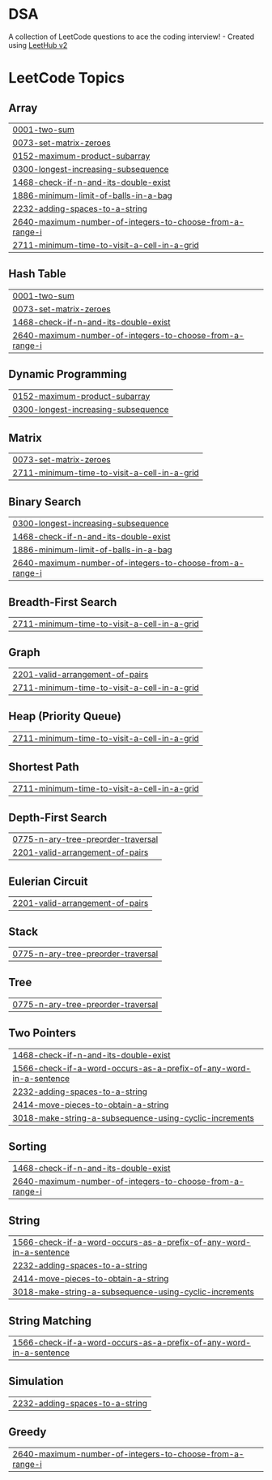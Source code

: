 # DSA
A collection of LeetCode questions to ace the coding interview! - Created using [LeetHub v2](https://github.com/arunbhardwaj/LeetHub-2.0)

<!---LeetCode Topics Start-->
# LeetCode Topics
## Array
|  |
| ------- |
| [0001-two-sum](https://github.com/sougato97/DSA/tree/master/0001-two-sum) |
| [0073-set-matrix-zeroes](https://github.com/sougato97/DSA/tree/master/0073-set-matrix-zeroes) |
| [0152-maximum-product-subarray](https://github.com/sougato97/DSA/tree/master/0152-maximum-product-subarray) |
| [0300-longest-increasing-subsequence](https://github.com/sougato97/DSA/tree/master/0300-longest-increasing-subsequence) |
| [1468-check-if-n-and-its-double-exist](https://github.com/sougato97/DSA/tree/master/1468-check-if-n-and-its-double-exist) |
| [1886-minimum-limit-of-balls-in-a-bag](https://github.com/sougato97/DSA/tree/master/1886-minimum-limit-of-balls-in-a-bag) |
| [2232-adding-spaces-to-a-string](https://github.com/sougato97/DSA/tree/master/2232-adding-spaces-to-a-string) |
| [2640-maximum-number-of-integers-to-choose-from-a-range-i](https://github.com/sougato97/DSA/tree/master/2640-maximum-number-of-integers-to-choose-from-a-range-i) |
| [2711-minimum-time-to-visit-a-cell-in-a-grid](https://github.com/sougato97/DSA/tree/master/2711-minimum-time-to-visit-a-cell-in-a-grid) |
## Hash Table
|  |
| ------- |
| [0001-two-sum](https://github.com/sougato97/DSA/tree/master/0001-two-sum) |
| [0073-set-matrix-zeroes](https://github.com/sougato97/DSA/tree/master/0073-set-matrix-zeroes) |
| [1468-check-if-n-and-its-double-exist](https://github.com/sougato97/DSA/tree/master/1468-check-if-n-and-its-double-exist) |
| [2640-maximum-number-of-integers-to-choose-from-a-range-i](https://github.com/sougato97/DSA/tree/master/2640-maximum-number-of-integers-to-choose-from-a-range-i) |
## Dynamic Programming
|  |
| ------- |
| [0152-maximum-product-subarray](https://github.com/sougato97/DSA/tree/master/0152-maximum-product-subarray) |
| [0300-longest-increasing-subsequence](https://github.com/sougato97/DSA/tree/master/0300-longest-increasing-subsequence) |
## Matrix
|  |
| ------- |
| [0073-set-matrix-zeroes](https://github.com/sougato97/DSA/tree/master/0073-set-matrix-zeroes) |
| [2711-minimum-time-to-visit-a-cell-in-a-grid](https://github.com/sougato97/DSA/tree/master/2711-minimum-time-to-visit-a-cell-in-a-grid) |
## Binary Search
|  |
| ------- |
| [0300-longest-increasing-subsequence](https://github.com/sougato97/DSA/tree/master/0300-longest-increasing-subsequence) |
| [1468-check-if-n-and-its-double-exist](https://github.com/sougato97/DSA/tree/master/1468-check-if-n-and-its-double-exist) |
| [1886-minimum-limit-of-balls-in-a-bag](https://github.com/sougato97/DSA/tree/master/1886-minimum-limit-of-balls-in-a-bag) |
| [2640-maximum-number-of-integers-to-choose-from-a-range-i](https://github.com/sougato97/DSA/tree/master/2640-maximum-number-of-integers-to-choose-from-a-range-i) |
## Breadth-First Search
|  |
| ------- |
| [2711-minimum-time-to-visit-a-cell-in-a-grid](https://github.com/sougato97/DSA/tree/master/2711-minimum-time-to-visit-a-cell-in-a-grid) |
## Graph
|  |
| ------- |
| [2201-valid-arrangement-of-pairs](https://github.com/sougato97/DSA/tree/master/2201-valid-arrangement-of-pairs) |
| [2711-minimum-time-to-visit-a-cell-in-a-grid](https://github.com/sougato97/DSA/tree/master/2711-minimum-time-to-visit-a-cell-in-a-grid) |
## Heap (Priority Queue)
|  |
| ------- |
| [2711-minimum-time-to-visit-a-cell-in-a-grid](https://github.com/sougato97/DSA/tree/master/2711-minimum-time-to-visit-a-cell-in-a-grid) |
## Shortest Path
|  |
| ------- |
| [2711-minimum-time-to-visit-a-cell-in-a-grid](https://github.com/sougato97/DSA/tree/master/2711-minimum-time-to-visit-a-cell-in-a-grid) |
## Depth-First Search
|  |
| ------- |
| [0775-n-ary-tree-preorder-traversal](https://github.com/sougato97/DSA/tree/master/0775-n-ary-tree-preorder-traversal) |
| [2201-valid-arrangement-of-pairs](https://github.com/sougato97/DSA/tree/master/2201-valid-arrangement-of-pairs) |
## Eulerian Circuit
|  |
| ------- |
| [2201-valid-arrangement-of-pairs](https://github.com/sougato97/DSA/tree/master/2201-valid-arrangement-of-pairs) |
## Stack
|  |
| ------- |
| [0775-n-ary-tree-preorder-traversal](https://github.com/sougato97/DSA/tree/master/0775-n-ary-tree-preorder-traversal) |
## Tree
|  |
| ------- |
| [0775-n-ary-tree-preorder-traversal](https://github.com/sougato97/DSA/tree/master/0775-n-ary-tree-preorder-traversal) |
## Two Pointers
|  |
| ------- |
| [1468-check-if-n-and-its-double-exist](https://github.com/sougato97/DSA/tree/master/1468-check-if-n-and-its-double-exist) |
| [1566-check-if-a-word-occurs-as-a-prefix-of-any-word-in-a-sentence](https://github.com/sougato97/DSA/tree/master/1566-check-if-a-word-occurs-as-a-prefix-of-any-word-in-a-sentence) |
| [2232-adding-spaces-to-a-string](https://github.com/sougato97/DSA/tree/master/2232-adding-spaces-to-a-string) |
| [2414-move-pieces-to-obtain-a-string](https://github.com/sougato97/DSA/tree/master/2414-move-pieces-to-obtain-a-string) |
| [3018-make-string-a-subsequence-using-cyclic-increments](https://github.com/sougato97/DSA/tree/master/3018-make-string-a-subsequence-using-cyclic-increments) |
## Sorting
|  |
| ------- |
| [1468-check-if-n-and-its-double-exist](https://github.com/sougato97/DSA/tree/master/1468-check-if-n-and-its-double-exist) |
| [2640-maximum-number-of-integers-to-choose-from-a-range-i](https://github.com/sougato97/DSA/tree/master/2640-maximum-number-of-integers-to-choose-from-a-range-i) |
## String
|  |
| ------- |
| [1566-check-if-a-word-occurs-as-a-prefix-of-any-word-in-a-sentence](https://github.com/sougato97/DSA/tree/master/1566-check-if-a-word-occurs-as-a-prefix-of-any-word-in-a-sentence) |
| [2232-adding-spaces-to-a-string](https://github.com/sougato97/DSA/tree/master/2232-adding-spaces-to-a-string) |
| [2414-move-pieces-to-obtain-a-string](https://github.com/sougato97/DSA/tree/master/2414-move-pieces-to-obtain-a-string) |
| [3018-make-string-a-subsequence-using-cyclic-increments](https://github.com/sougato97/DSA/tree/master/3018-make-string-a-subsequence-using-cyclic-increments) |
## String Matching
|  |
| ------- |
| [1566-check-if-a-word-occurs-as-a-prefix-of-any-word-in-a-sentence](https://github.com/sougato97/DSA/tree/master/1566-check-if-a-word-occurs-as-a-prefix-of-any-word-in-a-sentence) |
## Simulation
|  |
| ------- |
| [2232-adding-spaces-to-a-string](https://github.com/sougato97/DSA/tree/master/2232-adding-spaces-to-a-string) |
## Greedy
|  |
| ------- |
| [2640-maximum-number-of-integers-to-choose-from-a-range-i](https://github.com/sougato97/DSA/tree/master/2640-maximum-number-of-integers-to-choose-from-a-range-i) |
<!---LeetCode Topics End-->